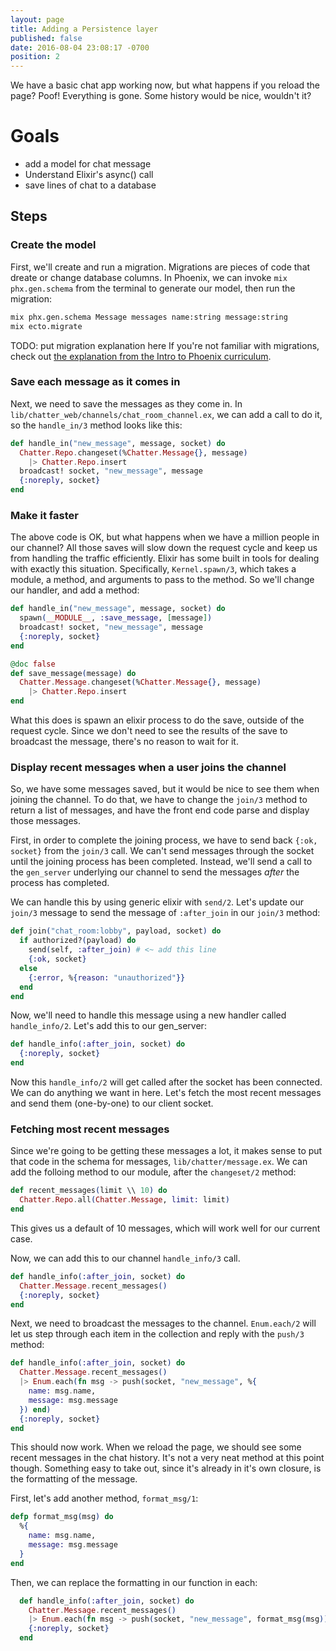 ```yaml
---
layout: page
title: Adding a Persistence layer
published: false
date: 2016-08-04 23:08:17 -0700
position: 2
---
```


We have a basic chat app working now, but what happens if you reload the page? Poof! Everything is gone. Some history would be nice, wouldn't it?

# Goals

* add a model for chat message
* Understand Elixir's async() call
* save lines of chat to a database

## Steps

### Create the model

First, we'll create and run a migration. Migrations are pieces of code that dreate or change database columns. In Phoenix, we can invoke `mix phx.gen.schema` from the terminal to generate our model, then run the migration:

```bash
mix phx.gen.schema Message messages name:string message:string
mix ecto.migrate
```

TODO: put migration explanation here
If you're not familiar with migrations, check out [the explanation from the Intro to Phoenix curriculum](/02_Suggestotron/15-creating-a-migration.html).

### Save each message as it comes in

Next, we need to save the messages as they come in. In `lib/chatter_web/channels/chat_room_channel.ex`, we can add a call to do it, so the `handle_in/3` method looks like this:

```elixir
def handle_in("new_message", message, socket) do
  Chatter.Repo.changeset(%Chatter.Message{}, message)
    |> Chatter.Repo.insert
  broadcast! socket, "new_message", message
  {:noreply, socket}
end
```

### Make it faster

The above code is OK, but what happens when we have a million people in our channel? All those saves will slow down the request cycle and keep us from handling the traffic efficiently. Elixir has some built in tools for dealing with exactly this situation. Specifically, `Kernel.spawn/3`, which takes a module, a method, and arguments to pass to the method. So we'll change our handler, and add a method:

```elixir
def handle_in("new_message", message, socket) do
  spawn(__MODULE__, :save_message, [message])
  broadcast! socket, "new_message", message
  {:noreply, socket}
end

@doc false
def save_message(message) do
  Chatter.Message.changeset(%Chatter.Message{}, message)
    |> Chatter.Repo.insert
end
```

What this does is spawn an elixir process to do the save, outside of the request cycle. Since we don't need to see the results of the save to broadcast the message, there's no reason to wait for it.

### Display recent messages when a user joins the channel

So, we have some messages saved, but it would be nice to see them when joining the channel. To do that, we have to change the `join/3` method to return a list of messages, and have the front end code parse and display those messages.

First, in order to complete the joining process, we have to send back `{:ok, socket}` from the `join/3` call. We can't send messages through the socket until the joining process has been completed. Instead, we'll send a call to the `gen_server` underlying our channel to send the messages _after_ the process has completed.

We can handle this by using generic elixir with `send/2`. Let's update our `join/3` message to send the message of `:after_join` in our `join/3` method:

```elixir
def join("chat_room:lobby", payload, socket) do
  if authorized?(payload) do
    send(self, :after_join) # <~ add this line
    {:ok, socket}
  else
    {:error, %{reason: "unauthorized"}}
  end
end
```

Now, we'll need to handle this message using a new handler called `handle_info/2`. Let's add this to our gen_server:

```elixir
def handle_info(:after_join, socket) do
  {:noreply, socket}
end
```

Now this `handle_info/2` will get called after the socket has been connected. We can do anything we want in here. Let's fetch the most recent messages and send them (one-by-one) to our client socket.

### Fetching most recent messages

Since we're going to be getting these messages a lot, it makes sense to put that code in the schema for messages, `lib/chatter/message.ex`. We can add the folloing method to our module, after the `changeset/2` method:

```elixir
def recent_messages(limit \\ 10) do
  Chatter.Repo.all(Chatter.Message, limit: limit)
end
```

This gives us a default of 10 messages, which will work well for our current case.

Now, we can add this to our channel  `handle_info/3` call.

```elixir
def handle_info(:after_join, socket) do
  Chatter.Message.recent_messages()
  {:noreply, socket}
end
```

Next, we need to broadcast the messages to the channel. `Enum.each/2` will let us step through each item in the collection and reply with the `push/3` method:

```elixir
def handle_info(:after_join, socket) do
  Chatter.Message.recent_messages()
  |> Enum.each(fn msg -> push(socket, "new_message", %{
    name: msg.name,
    message: msg.message
  }) end)
  {:noreply, socket}
end
```

This should now work. When we reload the page, we should see some recent messages in the chat history. It's not a very neat method at this point though. Something easy to take out, since it's already in it's own closure, is the formatting of the message.

First, let's add another method, `format_msg/1`:

```elixir
defp format_msg(msg) do
  %{
    name: msg.name,
    message: msg.message
  }
end
```

Then, we can replace the formatting in our function in each:

```elixir
  def handle_info(:after_join, socket) do
    Chatter.Message.recent_messages()
    |> Enum.each(fn msg -> push(socket, "new_message", format_msg(msg)) end)
    {:noreply, socket}
  end
```
